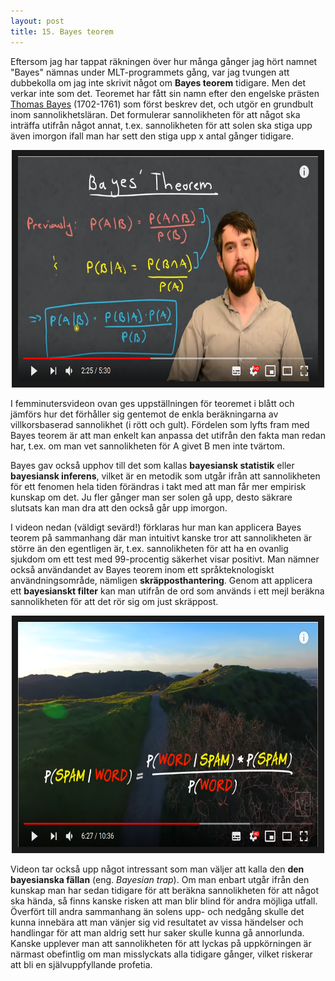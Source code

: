 ```yaml
---
layout: post
title: 15. Bayes teorem
---
```


Eftersom jag har tappat räkningen över hur många gånger jag hört namnet "Bayes" nämnas under MLT-programmets gång, var jag tvungen att dubbekolla om jag inte skrivit något om **Bayes teorem** tidigare. Men det verkar inte som det. Teoremet har fått sin namn efter den engelske prästen [Thomas Bayes](https://en.wikipedia.org/wiki/Thomas_Bayes) (1702-1761) som först beskrev det, och utgör en grundbult inom sannolikhetsläran. Det formulerar sannolikheten för att något ska inträffa utifrån något annat, t.ex. sannolikheten för att solen ska stiga upp även imorgon ifall man har sett den stiga upp x antal gånger tidigare. 

<p align="center">
<a href="https://www.youtube.com/watch?v=XQoLVl31ZfQ&t=202s"><img src="/images/bayesteorem.PNG" 
alt="Bayes' Theorem - The Simplest Case" width="480" height="360" border="10" /></a></p>

I femminutersvideon ovan ges uppställningen för teoremet i blått och jämförs hur det förhåller sig gentemot de enkla beräkningarna av villkorsbaserad sannolikhet (i rött och gult). Fördelen som lyfts fram med Bayes teorem är att man enkelt kan anpassa det utifrån den fakta man redan har, t.ex. om man vet sannolikheten för A givet B men inte tvärtom.

Bayes gav också upphov till det som kallas **bayesiansk statistik** eller **bayesiansk inferens**, vilket är en metodik som utgår ifrån att sannolikheten för ett fenomen hela tiden förändras i takt med att man får mer empirisk kunskap om det. Ju fler gånger man ser solen gå upp, desto säkrare slutsats kan man dra att den också går upp imorgon. 

I videon nedan (väldigt sevärd!) förklaras hur man kan applicera Bayes teorem på sammanhang där man intuitivt kanske tror att sannolikheten är större än den egentligen är, t.ex. sannolikheten för att ha en ovanlig sjukdom om ett test med 99-procentig säkerhet visar positivt. Man nämner också användandet av Bayes teorem inom ett språkteknologiskt användningsområde, nämligen **skräpposthantering**. Genom att applicera ett **bayesianskt filter** kan man utifrån de ord som används i ett mejl beräkna sannolikheten för att det rör sig om just skräppost. 

<p align="center">
<a href="https://www.youtube.com/watch?v=R13BD8qKeTg"><img src="/images/spam.PNG" 
alt="The Bayesian Trap" width="480" height="360" border="10" /></a></p> 

Videon tar också upp något intressant som man väljer att kalla den **den bayesianska fällan** (eng. *Bayesian trap*). Om man enbart utgår ifrån den kunskap man har sedan tidigare för att beräkna sannolikheten för att något ska hända, så finns kanske risken att man blir blind för andra möjliga utfall. Överfört till andra sammanhang än solens upp- och nedgång skulle det kunna innebära att man vänjer sig vid resultatet av vissa händelser och handlingar för att man aldrig sett hur saker skulle kunna gå annorlunda. Kanske upplever man att sannolikheten för att lyckas på uppkörningen är närmast obefintlig om man misslyckats alla tidigare gånger, vilket riskerar att bli en självuppfyllande profetia.
